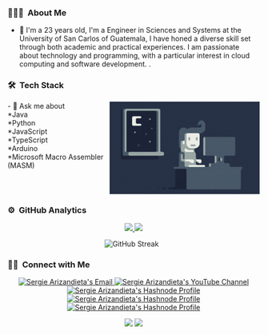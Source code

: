 <!-- ## 👋 &nbsp;Hey there! -->

### 👨🏻‍💻 &nbsp;About Me

- 🌱 I'm a 23 years old, I'm a Engineer in Sciences and Systems at the University of San Carlos of Guatemala, I have honed a diverse skill set through both academic and practical experiences. I am passionate about technology and programming, with a particular interest in cloud computing and software development.
.<br>




### 🛠 &nbsp;Tech Stack

<img alt="Night Coding" src="https://raw.githubusercontent.com/AVS1508/AVS1508/master/assets/Night-Coding.gif" align="right"/>
- 💬 Ask me about <br>
*Java <br>
*Python <br>
*JavaScript <br>
*TypeScript <br>
*Arduino <br>
*Microsoft Macro Assembler (MASM)  <br>

<br/><br/>
### ⚙️ &nbsp;GitHub Analytics

<p align="center">
<a href="https://github.com/SergieArizandieta">
  <img height="180em" src="https://github-readme-stats-eight-theta.vercel.app/api?username=SergieArizandieta&show_icons=true&theme=algolia&include_all_commits=true&count_private=true"/>
  <img height="180em" src="https://github-readme-stats-eight-theta.vercel.app/api/top-langs/?username=SergieArizandieta&layout=compact&langs_count=8&theme=algolia"/>
</a>

</p>
<div align="center">



![GitHub Streak](https://github-readme-streak-stats.herokuapp.com/?user=SergieArizandieta&theme=dark&count_private=true&bg_color=0d1116&title_color=ce09ec&text_color=a4aacb&icon_color=007ec6)
&nbsp;


</div>

### 🤝🏻 &nbsp;Connect with Me

<p align="center">
  <a href="mailto:sergiearizandieta@gmail.com">
    <img src="https://www.vectorlogo.zone/logos/gmail/gmail-tile.svg" alt="Sergie Arizandieta's Email" height="30" width="30">
  </a>
  
  <a href="https://www.youtube.com/@SergieArizandieta">
    <img src="https://www.vectorlogo.zone/logos/youtube/youtube-tile.svg" alt="Sergie Arizandieta's YouTube Channel" height="30" width="30">
  </a>

  <a href="https://twitter.com/SerchiBoi">
    <img src="https://www.vectorlogo.zone/logos/twitter/twitter-tile.svg" alt="Sergie Arizandieta's Hashnode Profile" height="30" width="30">
  </a>

   <a href="https://www.twitch.tv/serchiboi/about">
    <img src="https://www.vectorlogo.zone/logos/twitch/twitch-tile.svg" alt="Sergie Arizandieta's Hashnode Profile" height="30" width="30">
  </a>

  <a href="https://www.paypal.com/donate/?hosted_button_id=FEPY38AFV44Q8">
    <img src="https://www.vectorlogo.zone/logos/paypal/paypal-icon.svg" alt="Sergie Arizandieta's Hashnode Profile" height="30" width="30">
  </a>

  </div>


  
</p>

<p align="center">
<img src="https://komarev.com/ghpvc/?username=Serch-ING&style=flat-square"/> 
<img src="https://visitor-badge.glitch.me/badge?page_id=Serch-ING.Serch-ING"/> 
</a>
</p>
